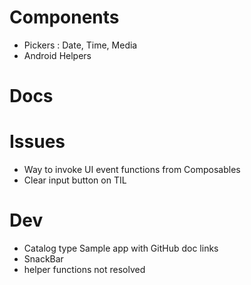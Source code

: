 # Components
- Pickers : Date, Time, Media
- Android Helpers


# Docs


# Issues
- Way to invoke UI event functions from Composables
- Clear input button on TIL


# Dev
- Catalog type Sample app with GitHub doc links
- SnackBar
- helper functions not resolved